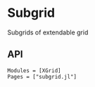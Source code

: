 # Subgrid

Subgrids of extendable grid

## API
```@autodocs
Modules = [XGrid]
Pages = ["subgrid.jl"]
```

